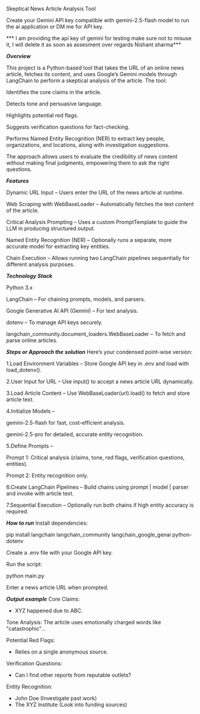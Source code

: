Skeptical News Article Analysis Tool

Create your Gemini API key compatible with gemini-2.5-flash model to run the ai application or DM me for API key.

*** I am providing the api key of gemini for testing make sure not to misuse it, I will delete it as soon as assesment over regards Nishant sharma***

***Overview***

This project is a Python-based tool that takes the URL of an online news article, fetches its content, and uses Google’s Gemini models through LangChain to perform a skeptical analysis of the article.
The tool:

Identifies the core claims in the article.

Detects tone and persuasive language.

Highlights potential red flags.

Suggests verification questions for fact-checking.

Performs Named Entity Recognition (NER) to extract key people, organizations, and locations, along with investigation suggestions.

The approach allows users to evaluate the credibility of news content without making final judgments, empowering them to ask the right questions.

***Features***

Dynamic URL Input – Users enter the URL of the news article at runtime.

Web Scraping with WebBaseLoader – Automatically fetches the text content of the article.

Critical Analysis Prompting – Uses a custom PromptTemplate to guide the LLM in producing structured output.

Named Entity Recognition (NER) – Optionally runs a separate, more accurate model for extracting key entities.

Chain Execution – Allows running two LangChain pipelines sequentially for different analysis purposes.

***Technology Stack***

Python 3.x

LangChain – For chaining prompts, models, and parsers.

Google Generative AI API (Gemini) – For text analysis.

dotenv – To manage API keys securely.

langchain_community.document_loaders.WebBaseLoader – To fetch and parse online articles.

***Steps or Approach the solution***
Here’s your condensed point-wise version:

1.Load Environment Variables – Store Google API key in .env and load with load_dotenv().

2.User Input for URL – Use input() to accept a news article URL dynamically.

3.Load Article Content – Use WebBaseLoader(url).load() to fetch and store article text.

4.Initialize Models –

gemini-2.5-flash for fast, cost-efficient analysis.

gemini-2.5-pro for detailed, accurate entity recognition.

5.Define Prompts –

Prompt 1: Critical analysis (claims, tone, red flags, verification questions, entities).

Prompt 2: Entity recognition only.

6.Create LangChain Pipelines – Build chains using prompt | model | parser and invoke with article text.

7.Sequential Execution – Optionally run both chains if high entity accuracy is required.


***How to run***
Install dependencies:

pip install langchain langchain_community langchain_google_genai python-dotenv


Create a .env file with your Google API key.

Run the script:

python main.py


Enter a news article URL when prompted.

***Output example***
Core Claims:
- XYZ happened due to ABC.

Tone Analysis:
The article uses emotionally charged words like "catastrophic"...

Potential Red Flags:
- Relies on a single anonymous source.

Verification Questions:
- Can I find other reports from reputable outlets?

Entity Recognition:
- John Doe (Investigate past work)
- The XYZ Institute (Look into funding sources)
